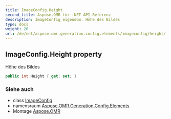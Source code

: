 ```yaml
---
title: ImageConfig.Height
second_title: Aspose.OMR für .NET-API-Referenz
description: ImageConfig eigendom. Höhe des Bildes
type: docs
weight: 20
url: /de/net/aspose.omr.generation.config.elements/imageconfig/height/
---
```

## ImageConfig.Height property

Höhe des Bildes

```csharp
public int Height { get; set; }
```

### Siehe auch

* class [ImageConfig](../)
* namensraum [Aspose.OMR.Generation.Config.Elements](../../imageconfig/)
* Montage [Aspose.OMR](../../../)


